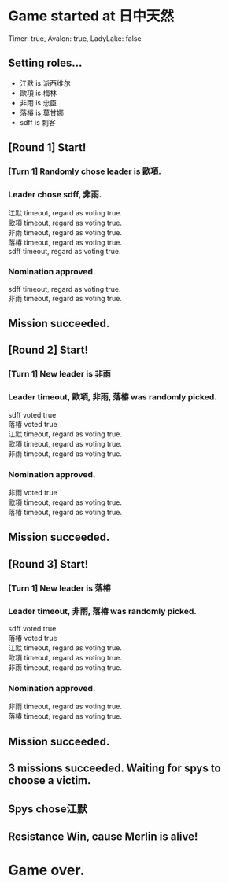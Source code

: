 # Game started at 日中天然
Timer: true, Avalon: true, LadyLake: false
## Setting roles...
+ 江默 is 派西维尔
+ 歐項 is 梅林
+ 非雨 is 忠臣
+ 落椿 is 莫甘娜
+ sdff is 刺客


## [Round 1] Start!
### [Turn 1] Randomly chose leader is 歐項.
### Leader chose sdff, 非雨.
江默 timeout, regard as voting true.  
歐項 timeout, regard as voting true.  
非雨 timeout, regard as voting true.  
落椿 timeout, regard as voting true.  
sdff timeout, regard as voting true.  
### Nomination approved.
sdff timeout, regard as voting true.  
非雨 timeout, regard as voting true.  
## Mission succeeded.
## [Round 2] Start!
### [Turn 1] New leader is 非雨
### Leader timeout, 歐項, 非雨, 落椿 was randomly picked.  
sdff voted true  
落椿 voted true  
江默 timeout, regard as voting true.  
歐項 timeout, regard as voting true.  
非雨 timeout, regard as voting true.  
### Nomination approved.
非雨 voted true  
歐項 timeout, regard as voting true.  
落椿 timeout, regard as voting true.  
## Mission succeeded.
## [Round 3] Start!
### [Turn 1] New leader is 落椿
### Leader timeout, 非雨, 落椿 was randomly picked.  
sdff voted true  
落椿 voted true  
江默 timeout, regard as voting true.  
歐項 timeout, regard as voting true.  
非雨 timeout, regard as voting true.  
### Nomination approved.
非雨 timeout, regard as voting true.  
落椿 timeout, regard as voting true.  
## Mission succeeded.
## 3 missions succeeded. Waiting for spys to choose a victim.
## Spys chose江默
## Resistance Win, cause Merlin is alive!
# Game over.